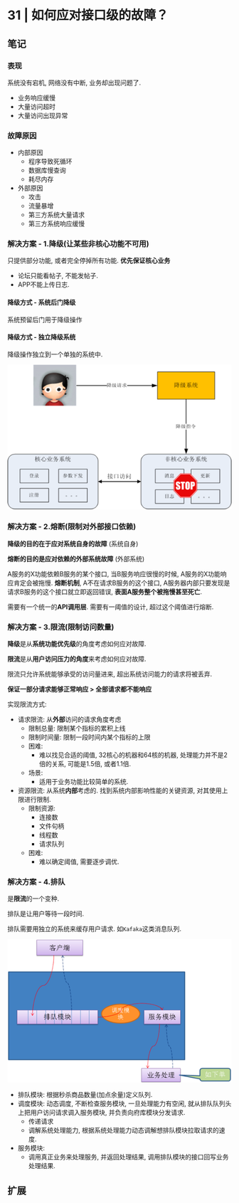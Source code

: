 # 31 | 如何应对接口级的故障？

## 笔记

### 表现

系统没有宕机, 网络没有中断, 业务却出现问题了.

* 业务响应缓慢
* 大量访问超时
* 大量访问出现异常

### 故障原因

* 内部原因
	* 程序导致死循环
	* 数据库慢查询
	* 耗尽内存
* 外部原因
	* 攻击
	* 流量暴增
	* 第三方系统大量请求
	* 第三方系统响应缓慢

### 解决方案 - 1.降级(让某些非核心功能不可用)

只提供部分功能, 或者完全停掉所有功能. **优先保证核心业务**

* 论坛只能看帖子, 不能发帖子.
* APP不能上传日志.

#### 降级方式 - 系统后门降级

系统预留后门用于降级操作

#### 降级方式 - 独立降级系统

降级操作独立到一个单独的系统中.

![](./img/31_01.png)

### 解决方案 - 2.熔断(限制对外部接口依赖)

**降级的目的在于应对系统自身的故障** (系统自身)

**熔断的目的是应对依赖的外部系统故障** (外部系统)

A服务的X功能依赖B服务的某个接口, 当B服务响应很慢的时候, A服务的X功能响应肯定会被拖慢. **熔断机制**, A不在请求B服务的这个接口, A服务器内部只要发现是请求B服务的这个接口就立即返回错误, **表面A服务整个被拖慢甚至死亡**.

需要有一个统一的**API调用层**. 需要有一阈值的设计, 超过这个阈值进行熔断.

### 解决方案 - 3.限流(限制访问数量)

**降级**是从**系统功能优先级**的角度考虑如何应对故障.

**限流**是从**用户访问压力的角度**来考虑如何应对故障.

限流只允许系统能够承受的访问量进来, 超出系统访问能力的请求将被丢弃.

**保证一部分请求能够正常响应 > 全部请求都不能响应**

实现限流方式:

* 请求限流: 从**外部**访问的请求角度考虑
	* 限制总量: 限制某个指标的累积上线
	* 限制时间量: 限制一段时间内某个指标的上限
	* 困难:
		* 难以找见合适的阈值, 32核心的机器和64核的机器, 处理能力并不是2倍的关系, 可能是1.5倍, 或者1.1倍.
	* 场景:
		* 适用于业务功能比较简单的系统.
* 资源限流: 从系统**内部**考虑的. 找到系统内部影响性能的关键资源, 对其使用上限进行限制.
	* 限制资源:
		* 连接数
		* 文件句柄
		* 线程数
		* 请求队列
	* 困难:
		* 难以确定阈值, 需要逐步调优.

### 解决方案 - 4.排队

是**限流**的一个变种.

排队是让用户等待一段时间.

排队需要用独立的系统来缓存用户请求. 如`Kafaka`这类消息队列.

![](./img/31_02.png)

* 排队模块: 根据秒杀商品数量(加点余量)定义队列.
* 调度模块: 动态调度, 不断检查服务模块, 一旦处理能力有空闲, 就从排队队列头上把用户访问请求调入服务模块, 并负责向府库模块分发请求.
	* 传递请求
	* 调解系统处理能力, 根据系统处理能力动态调解想排队模块拉取请求的速度.
* 服务模块:
	* 调用真正业务来处理服务, 并返回处理结果, 调用排队模块的接口回写业务处理结果.

## 扩展